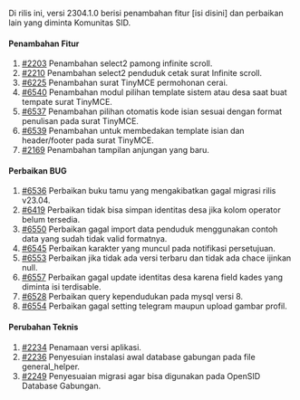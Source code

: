 Di rilis ini, versi 2304.1.0 berisi penambahan fitur [isi disini] dan perbaikan lain yang diminta Komunitas SID.

#### Penambahan Fitur

1. [#2203](https://github.com/OpenSID/premium/issues/2203) Penambahan select2 pamong infinite scroll.
2. [#2210](https://github.com/OpenSID/premium/issues/2210) Penambahan select2 penduduk cetak surat Infinite scroll.
3. [#6225](https://github.com/OpenSID/OpenSID/issues/6225) Penambahan surat TinyMCE permohonan cerai.
4. [#6540](https://github.com/OpenSID/OpenSID/issues/6540) Penambahan modul pilihan template sistem atau desa saat buat tempate surat TinyMCE.
5. [#6537](https://github.com/OpenSID/OpenSID/issues/6537) Penambahan pilihan otomatis kode isian sesuai dengan format penulisan pada surat TinyMCE.
6. [#6539](https://github.com/OpenSID/OpenSID/issues/6539) Penambahan untuk membedakan template isian dan header/footer pada surat TinyMCE.
7. [#2169](https://github.com/OpenSID/premium/issues/2169) Penambahan tampilan anjungan yang baru.

#### Perbaikan BUG

1. [#6536](https://github.com/OpenSID/OpenSID/issues/6536) Perbaikan buku tamu yang mengakibatkan gagal migrasi rilis v23.04.
2. [#6419](https://github.com/OpenSID/OpenSID/issues/6419) Perbaikan tidak bisa simpan identitas desa jika kolom operator belum tersedia.
3. [#6550](https://github.com/OpenSID/OpenSID/issues/6550) Perbaikan gagal import data penduduk menggunakan contoh data yang sudah tidak valid formatnya.
4. [#6545](https://github.com/OpenSID/OpenSID/issues/6545) Perbaikan karakter yang muncul pada notifikasi persetujuan.
5. [#6553](https://github.com/OpenSID/OpenSID/issues/6553) Perbaikan jika tidak ada versi terbaru dan tidak ada chace ijinkan null.
6. [#6557](https://github.com/OpenSID/OpenSID/issues/6557) Perbaikan gagal update identitas desa karena field kades yang diminta isi terdisable.
7. [#6528](https://github.com/OpenSID/OpenSID/issues/6528) Perbaikan query kependudukan pada mysql versi 8.
8. [#6554](https://github.com/OpenSID/OpenSID/issues/6554) Perbaikan gagal setting telegram maupun upload gambar profil.

#### Perubahan Teknis

1. [#2234](https://github.com/OpenSID/premium/issues/2234) Penamaan versi aplikasi.
2. [#2236](https://github.com/OpenSID/premium/issues/2236) Penyesuian instalasi awal database gabungan pada file general_helper.
3. [#2249](https://github.com/OpenSID/premium/issues/2249) Penyesuaian migrasi agar bisa digunakan pada OpenSID Database Gabungan.
